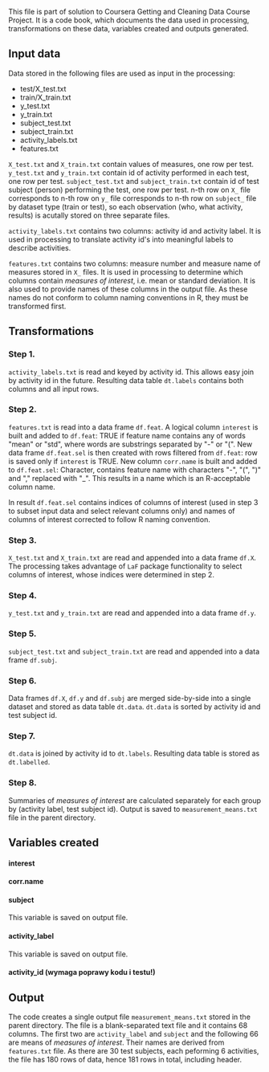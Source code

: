 This file is part of solution to Coursera Getting and Cleaning Data Course Project. It is a code book, which documents the data used in processing, transformations on these data, variables created and outputs generated.

## Input data

Data stored in the following files are used as input in the processing:
- test/X_test.txt
- train/X_train.txt
- y_test.txt
- y_train.txt
- subject_test.txt
- subject_train.txt
- activity_labels.txt
- features.txt

`X_test.txt` and `X_train.txt` contain values of measures, one row per test. `y_test.txt` and `y_train.txt` contain id of activity performed in each test, one row per test. `subject_test.txt` and `subject_train.txt` contain id of test subject (person) performing the test, one row per test. n-th row on `X_` file corresponds to n-th row on `y_` file corresponds to n-th row on `subject_` file by dataset type (train or test), so each observation (who, what activity, results) is acutally stored on three separate files.

`activity_labels.txt` contains two columns: activity id and activity label. It is used in processing to translate activity id's into meaningful labels to describe activities.

`features.txt` contains two columns: measure number and measure name of measures stored in `X_` files. It is used in processing to determine which columns contain *measures of interest*, i.e. mean or standard deviation. It is also used to provide names of these columns in the output file. As these names do not conform to column naming conventions in R, they must be transformed first.


## Transformations

### Step 1.
`activity_labels.txt` is read and keyed by activity id. This allows easy join by activity id in the future. Resulting data table `dt.labels` contains both columns and all input rows.

### Step 2.
`features.txt` is read into a data frame `df.feat`.
A logical column `interest` is built and added to `df.feat`: TRUE if feature name contains any of words "mean" or "std", where words are substrings separated by "-" or "(".
New data frame `df.feat.sel` is then created with rows filtered from `df.feat`: row is saved only if `interest` is TRUE.
New column `corr.name` is built and added to `df.feat.sel`: Character, contains feature name with characters "-", "(", ")" and "," replaced with "_". This results in a name which is an R-acceptable column name.

In result `df.feat.sel` contains indices of columns of interest (used in step 3 to subset input data and select relevant columns only) and names of columns of interest corrected to follow R naming convention.

### Step 3.
`X_test.txt` and `X_train.txt` are read and appended into a data frame `df.X`. The processing takes advantage of `LaF` package functionality to select columns of interest, whose indices were determined in step 2.

### Step 4.
`y_test.txt` and `y_train.txt`  are read and appended into a data frame `df.y`.

### Step 5.
`subject_test.txt` and `subject_train.txt`  are read and appended into a data frame `df.subj`.

### Step 6.
Data frames `df.X`, `df.y` and `df.subj` are merged side-by-side into a single dataset and stored as data table `dt.data`. `dt.data` is sorted by activity id and test subject id.

### Step 7.
`dt.data` is joined by activity id to `dt.labels`. Resulting data table is stored as `dt.labelled`.

### Step 8.
Summaries of *measures of interest* are calculated separately for each group by (activity label, test subject id). Output is saved to `measurement_means.txt` file in the parent directory.


## Variables created

#### interest

#### corr.name

#### subject
This variable is saved on output file.

#### activity_label
This variable is saved on output file.

#### activity_id (wymaga poprawy kodu i testu!)


## Output
The code creates a single output file `measurement_means.txt` stored in the parent directory. The file is a blank-separated text file and it contains 68 columns. The first two are `activity_label` and `subject` and the following 66 are means of *measures of interest*. Their names are derived from `features.txt` file.
As there are 30 test subjects, each peforming 6 activities, the file has 180 rows of data, hence 181 rows in total, including header.

